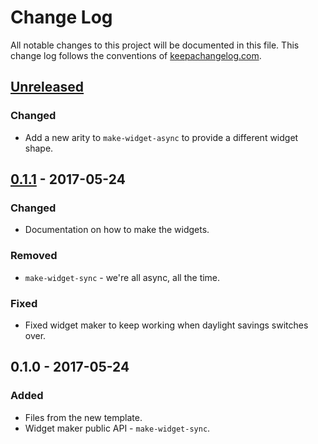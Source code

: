 # Change Log
All notable changes to this project will be documented in this file. This change log follows the conventions of [keepachangelog.com](http://keepachangelog.com/).

## [Unreleased]
### Changed
- Add a new arity to `make-widget-async` to provide a different widget shape.

## [0.1.1] - 2017-05-24
### Changed
- Documentation on how to make the widgets.

### Removed
- `make-widget-sync` - we're all async, all the time.

### Fixed
- Fixed widget maker to keep working when daylight savings switches over.

## 0.1.0 - 2017-05-24
### Added
- Files from the new template.
- Widget maker public API - `make-widget-sync`.

[Unreleased]: https://github.com/your-name/stripe/compare/0.1.1...HEAD
[0.1.1]: https://github.com/your-name/stripe/compare/0.1.0...0.1.1
